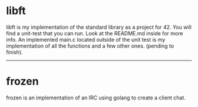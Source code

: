 # libft  

libft is my implementation of the standard library as a project
for 42.  You will find a unit-test that you can run.  Look at the
README.md inside for more info. An implemented main.c located
outside of the unit test is my implementation of all the functions
and a few other ones. (pending to finish).

------------------------------------------------------------------
# frozen  

frozen is an implementation of an IRC using golang to create a client chat. 

